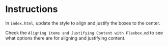 # Instructions

In `index.html`, update the style to align and justify the boxes to the center.


Check the `Aligning items and Justifying Content with Flexbox.md` to see what options there are for aligning and justifying content.